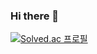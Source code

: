 ### Hi there 👋

[![Solved.ac
프로필](http://mazassumnida.wtf/api/v2/generate_badge?boj=harry7408)](https://solved.ac/harry7408)


